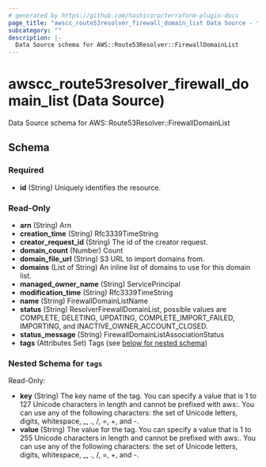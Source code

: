 ```yaml
---
# generated by https://github.com/hashicorp/terraform-plugin-docs
page_title: "awscc_route53resolver_firewall_domain_list Data Source - terraform-provider-awscc"
subcategory: ""
description: |-
  Data Source schema for AWS::Route53Resolver::FirewallDomainList
---
```


# awscc_route53resolver_firewall_domain_list (Data Source)

Data Source schema for AWS::Route53Resolver::FirewallDomainList



<!-- schema generated by tfplugindocs -->
## Schema

### Required

- **id** (String) Uniquely identifies the resource.

### Read-Only

- **arn** (String) Arn
- **creation_time** (String) Rfc3339TimeString
- **creator_request_id** (String) The id of the creator request.
- **domain_count** (Number) Count
- **domain_file_url** (String) S3 URL to import domains from.
- **domains** (List of String) An inline list of domains to use for this domain list.
- **managed_owner_name** (String) ServicePrincipal
- **modification_time** (String) Rfc3339TimeString
- **name** (String) FirewallDomainListName
- **status** (String) ResolverFirewallDomainList, possible values are COMPLETE, DELETING, UPDATING, COMPLETE_IMPORT_FAILED, IMPORTING, and INACTIVE_OWNER_ACCOUNT_CLOSED.
- **status_message** (String) FirewallDomainListAssociationStatus
- **tags** (Attributes Set) Tags (see [below for nested schema](#nestedatt--tags))

<a id="nestedatt--tags"></a>
### Nested Schema for `tags`

Read-Only:

- **key** (String) The key name of the tag. You can specify a value that is 1 to 127 Unicode characters in length and cannot be prefixed with aws:. You can use any of the following characters: the set of Unicode letters, digits, whitespace, _, ., /, =, +, and -.
- **value** (String) The value for the tag. You can specify a value that is 1 to 255 Unicode characters in length and cannot be prefixed with aws:. You can use any of the following characters: the set of Unicode letters, digits, whitespace, _, ., /, =, +, and -.



